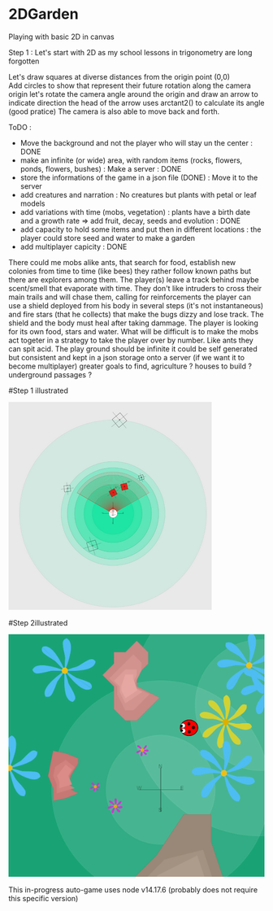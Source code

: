 # 2DGarden
Playing with basic 2D in canvas

Step 1 : Let's start with 2D as my school lessons in trigonometry are long forgotten

Let's draw squares at diverse distances from the origin point (0,0)  
Add circles to show that represent their future rotation along the camera origin
let's rotate the camera angle around the origin and draw an arrow to indicate direction
the head of the arrow uses arctant2() to calculate its angle (good pratice)
The camera is also able to move back and forth.

ToDO : 

* Move the background and not the player who will stay un the center : DONE
* make an infinite (or wide) area, with random items (rocks, flowers, ponds, flowers, bushes) : Make a server : DONE
* store the informations of the game in a json file (DONE) : Move it to the server
* add creatures and narration : No creatures but plants with petal or leaf models
* add variations with time (mobs, vegetation) : plants have a birth date and a growth rate => add fruit, decay, seeds and evolution : DONE
* add capacity to hold some items and put then in different locations : the player could store seed and water to make a garden
* add multiplayer capicity : DONE

There could me mobs alike ants, that search for food, establish new colonies from time to time (like bees)
they rather follow known paths but there are explorers among them. The player(s) leave a track behind maybe scent/smell
that evaporate with time. They don't like intruders to cross their main trails and will chase them, calling for reinforcements
the player can use a shield deployed from his body in several steps (it's not instantaneous) and fire stars (that he collects) that make the bugs dizzy
and lose track. The shield and the body must heal after taking dammage. The player is looking for its own food, stars and water.
What will be difficult is to make the mobs act togeter in a strategy to take the player over by number. Like ants they can spit acid.
The play ground should be infinite it could be self generated but consistent and kept in a json storage onto a server (if we want it to become multiplayer)
greater goals to find, agriculture ? houses to build ? underground passages ?

#Step 1 illustrated

![result for step 1](https://raw.githubusercontent.com/PhilippeMarcMeyer/2DGarden/master/img/2dstuff.png)

#Step 2illustrated

![result for step 1](https://raw.githubusercontent.com/PhilippeMarcMeyer/2DGarden/master/img/garden_130622.png)

This in-progress auto-game uses node v14.17.6 (probably does not require this specific version)
